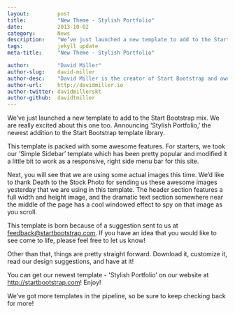 ```yaml
---
layout:			post
title:			"New Theme - Stylish Portfolio"
date:			2013-10-02
category:		News
description:	"We’ve just launched a new template to add to the Start Bootstrap mix..."
tags:			jekyll update
meta-title:		"New Theme - Stylish Portfolio"

author:			"David Miller"
author-slug:	david-miller
author-desc:	"David Miller is the creator of Start Bootstrap and owner of Blackrock Digital. He is a front end web designer and developer working out of sunny Orlando, Florida."
author-url:		http://davidmiller.io
author-twitter:	davidmillerskt
author-github:	davidtmiller
---
```

We’ve just launched a new template to add to the Start Bootstrap mix. We are really excited about this one too. Announcing ‘Stylish Portfolio,’ the newest addition to the Start Bootstrap template library.

This template is packed with some awesome features. For starters, we took our 'Simple Sidebar’ template which has been pretty popular and modified it a little bit to work as a responsive, right side menu bar for this site.

Next, you will see that we are using some actual images this time. We’d like to thank Death to the Stock Photo for sending us these awesome images yesterday that we are using in this template. The header section features a full width and height image, and the dramatic text section somewhere near the middle of the page has a cool windowed effect to spy on that image as you scroll.

This template is born because of a suggestion sent to us at feedback@startbootstrap.com. If you have an idea that you would like to see come to life, please feel free to let us know!

Other than that, things are pretty straight forward. Download it, customize it, read our design suggestions, and have at it!

You can get our newest template - 'Stylish Portfolio’ on our website at http://startbootstrap.com! Enjoy!

We’ve got more templates in the pipeline, so be sure to keep checking back for more!